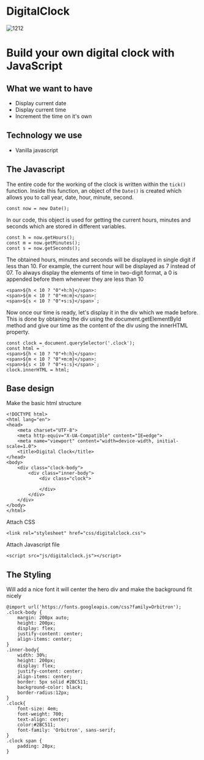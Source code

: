 # DigitalClock
![1212](https://user-images.githubusercontent.com/29798155/115163471-c12d4080-a0c2-11eb-87cb-915e6fd4d581.gif)



# Build your own digital clock with JavaScript
## What we want to have

- Display current date
- Display current time
- Increment the time on it's own

## Technology we use

- Vanilla javascript


## The Javascript
The entire code for the working of the clock is written within the ```tick()``` function.
Inside this function, an object of the ```Date()``` is created which allows you to call year, date, hour, minute, second. 
```
const now = new Date();
```
In our code, this object is used for getting the current hours, minutes and seconds which are stored in different variables.
```
const h = now.getHours();
const m = now.getMinutes();
const s = now.getSeconds();
```
The obtained hours, minutes and seconds will be displayed in single digit if less than 10. For example, the current hour will be displayed as 7 instead of 07. To always display the elements of time in two-digit format, a 0 is appended before them whenever they are less than 10
```
<span>${h < 10 ? "0"+h:h}</span>:
<span>${m < 10 ? "0"+m:m}</span>:
<span>${s < 10 ? "0"+s:s}</span>`;
```
Now once our time is ready, let's display it in the div which we made before. This is done by obtaining the div using the document.getElementById method and give our time as the content of the div using the innerHTML property.
```
const clock = document.querySelector('.clock');
const html = `
<span>${h < 10 ? "0"+h:h}</span>:
<span>${m < 10 ? "0"+m:m}</span>:
<span>${s < 10 ? "0"+s:s}</span>`;
clock.innerHTML = html;
```

## Base design
Make the basic html structure
``` 
<!DOCTYPE html>
<html lang="en">
<head>
    <meta charset="UTF-8">
    <meta http-equiv="X-UA-Compatible" content="IE=edge">
    <meta name="viewport" content="width=device-width, initial-scale=1.0">
    <title>Digital Clock</title>
</head>
<body>
    <div class="clock-body">
        <div class="inner-body">
            <div class="clock">
            
            </div>
        </div>
    </div>
</body>
</html>
```

Attach CSS
```
<link rel="stylesheet" href="css/digitalclock.css">
```
Attach Javascript file
```
<script src="js/digitalclock.js"></script>
```


## The Styling
Will add a nice font it will center the hero div and make the background fit nicely
``` 
@import url('https://fonts.googleapis.com/css?family=Orbitron');
.clock-body {
    margin: 200px auto;
    height: 200px;
    display: flex;
    justify-content: center;
    align-items: center;
}
.inner-body{
    width: 30%;
    height: 200px;
    display: flex;
    justify-content: center;
    align-items: center;
    border: 5px solid #2BC511;
    background-color: black;
    border-radius:12px;
}
.clock{
    font-size: 4em;
    font-weight: 700;
    text-align: center;
    color:#2BC511;
    font-family: 'Orbitron', sans-serif;
}
.clock span {
    padding: 20px;
}
```
